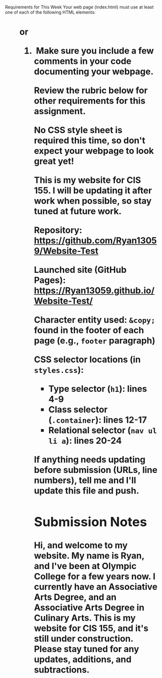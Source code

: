 Requirements for This Week
Your web page (index.html) must use at least one of each of the following HTML elements:

<p>
<h1>
<ul> or <ol>
<li>
<a>
<main>
<footer>
<img>
Make sure you include a few comments in your code documenting your webpage.

Review the rubric below for other requirements for this assignment.

No CSS style sheet is required this time, so don't expect your webpage to look great yet!



This is my website for CIS 155. I will be updating it after work when possible, so stay tuned at future work. 

Repository: https://github.com/Ryan13059/Website-Test

Launched site (GitHub Pages): https://Ryan13059.github.io/Website-Test/

Character entity used: `&copy;` found in the footer of each page (e.g., `footer` paragraph)

CSS selector locations (in `styles.css`):
- Type selector (`h1`): lines 4-9
- Class selector (`.container`): lines 12-17
- Relational selector (`nav ul li a`): lines 20-24

If anything needs updating before submission (URLs, line numbers), tell me and I'll update this file and push.

## Submission Notes

Hi, and welcome to my website. My name is Ryan, and I've been at Olympic College for a few years now. I currently have an Associative Arts Degree, and an Associative Arts Degree in Culinary Arts. This is my website for CIS 155, and it's still under construction. Please stay tuned for any updates, additions, and subtractions.
